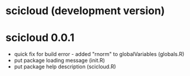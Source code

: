 # scicloud (development version)

# scicloud 0.0.1
+ quick fix for build error - added "rnorm" to globalVariables (globals.R)
+ put package loading message (init.R)
+ put package help description (scicloud.R)
